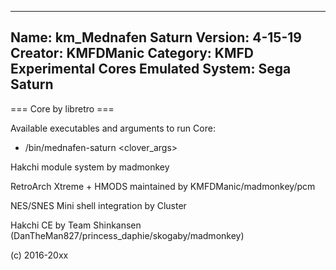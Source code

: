 -----------------------
Name: km_Mednafen Saturn
Version: 4-15-19
Creator: KMFDManic
Category: KMFD Experimental Cores
Emulated System: Sega Saturn
-----------------------
=== Core by libretro ===

Available executables and arguments to run Core:
- /bin/mednafen-saturn <rom> <clover_args>

Hakchi module system by madmonkey

RetroArch Xtreme + HMODS maintained by KMFDManic/madmonkey/pcm

NES/SNES Mini shell integration by Cluster

Hakchi CE by Team Shinkansen (DanTheMan827/princess_daphie/skogaby/madmonkey)

(c) 2016-20xx
